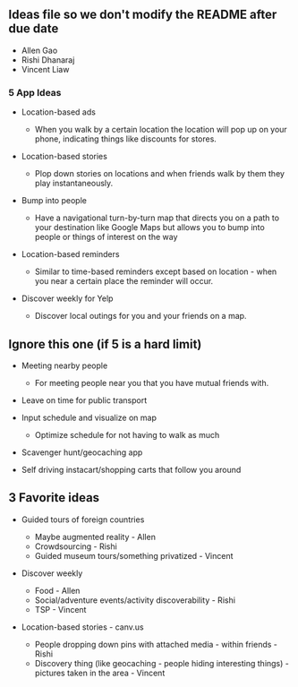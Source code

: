 ## Ideas file so we don't modify the README after due date

* Allen Gao
* Rishi Dhanaraj
* Vincent Liaw

### 5 App Ideas

* Location-based ads
  *  When you walk by a certain location the location will pop up on your phone, indicating things like discounts for stores.

* Location-based stories
  *  Plop down stories on locations and when friends walk by them they play instantaneously.

* Bump into people
  *  Have a navigational turn-by-turn map that directs you on a path to your destination like Google Maps but allows you to bump into people or things of interest on the way

* Location-based reminders
  *  Similar to time-based reminders except based on location - when you near a certain place the reminder will occur.
    
* Discover weekly for Yelp
  *  Discover local outings for you and your friends on a map.

## Ignore this one (if 5 is a hard limit)

* Meeting nearby people
  * For meeting people near you that you have mutual friends with.

* Leave on time for public transport

* Input schedule and visualize on map
  * Optimize schedule for not having to walk as much

* Scavenger hunt/geocaching app

* Self driving instacart/shopping carts that follow you around

## 3 Favorite ideas

* Guided tours of foreign countries
  * Maybe augmented reality - Allen
  * Crowdsourcing - Rishi
  * Guided museum tours/something privatized - Vincent

* Discover weekly
  * Food - Allen
  * Social/adventure events/activity discoverability - Rishi
  * TSP - Vincent

* Location-based stories - canv.us
  * People dropping down pins with attached media - within friends - Rishi
  * Discovery thing (like geocaching - people hiding interesting things) - pictures taken in the area - Vincent

